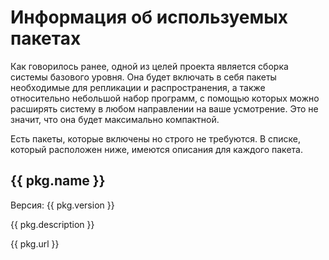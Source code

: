 # Информация об используемых пакетах

Как говорилось ранее, одной из целей проекта является сборка системы базового уровня. Она будет включать в себя пакеты необходимые для репликации и распространения, а также относительно небольшой набор программ, с помощью которых можно расширять систему в любом направлении на ваше усмотрение. Это не значит, что она будет максимально компактной. 

Есть пакеты, которые включены но строго не требуются. В списке, который расположен ниже, имеются описания для каждого пакета.

<div
    v-for="pkg in packages"
    class="pkg"
  >
	<h2>{{ pkg.name }}</h2>
	<span>Версия: {{ pkg.version }}</span>
	<p>{{ pkg.description }}</p>
	<a :href="pkg.url">{{ pkg.url }}</a>
</div>

<script>
	// TODO: WIP.
	new Vue({
		el: '#main',
		data: { packages: [] },
		mounted: function () {
				axios
					.get('https://raw.githubusercontent.com/Linux4Yourself/Linux4Yourself.Book.Packages/develop/src/core-packages.json')
					.then(response => (this.packages = response.data));
		},
  })
</script>
